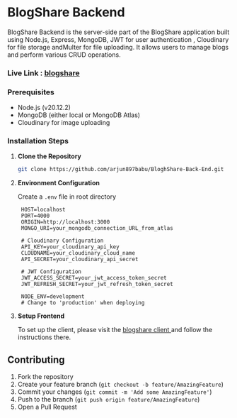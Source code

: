 # BlogShare Backend

BlogShare Backend is the server-side part of the BlogShare application built using Node.js, Express, MongoDB, JWT for user authentication , Cloudinary for file storage andMulter for file uploading. It allows users to manage blogs and perform various CRUD operations.

### Live Link : [blogshare](https://blogh-share-client.vercel.app/)

### Prerequisites

- Node.js (v20.12.2)
- MongoDB (either local or MongoDB Atlas)
- Cloudinary for image uploading

### Installation Steps

1. **Clone the Repository**

   ```bash
   git clone https://github.com/arjun897babu/BloghShare-Back-End.git
   ```

2. **Environment Configuration**

   Create a `.env` file in root directory 

   ```env
    HOST=localhost
    PORT=4000
    ORIGIN=http://localhost:3000
    MONGO_URI=your_mongodb_connection_URL_from_atlas

    # Cloudinary Configuration
    API_KEY=your_cloudinary_api_key
    CLOUDNAME=your_cloudinary_cloud_name
    API_SECRET=your_cloudinary_api_secret

    # JWT Configuration
    JWT_ACCESS_SECRET=your_jwt_access_token_secret
    JWT_REFRESH_SECRET=your_jwt_refresh_token_secret

    NODE_ENV=development 
    # Change to 'production' when deploying
   ```

3. **Setup Frontend**

   To set up the client, please visit the [blogshare client ](https://github.com/arjun897babu/BloghShare-client) and follow the instructions there.


## Contributing


1. Fork the repository
2. Create your feature branch (`git checkout -b feature/AmazingFeature`)
3. Commit your changes (`git commit -m 'Add some AmazingFeature'`)
4. Push to the branch (`git push origin feature/AmazingFeature`)
5. Open a Pull Request

##
